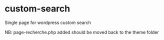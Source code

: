 # custom-search

Single page for wordpress custom search

NB: page-recherche.php added should be moved back to the theme folder
